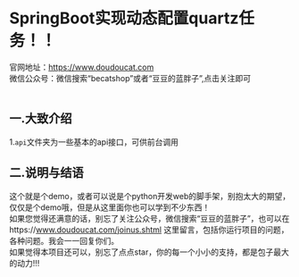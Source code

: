 # SpringBoot实现动态配置quartz任务！！
官网地址：https://www.doudoucat.com<br>
微信公众号：微信搜索“becatshop”或者“豆豆的蓝胖子”,点击关注即可
<br><br>
## 一.大致介绍<br>
1.`api`文件夹为一些基本的api接口，可供前台调用<br>
## 二.说明与结语<br>
这个就是个demo，或者可以说是个python开发web的脚手架，别抱太大的期望，仅仅是个demo哦，但是从这里面你也可以学到不少东西！<br>
如果您觉得还满意的话，别忘了关注公众号，微信搜索“豆豆的蓝胖子”，也可以在https://www.doudoucat.com/joinus.shtml 这里留言，包括你运行项目的问题，各种问题。我会一一回复你们。<br>如果觉得本项目还可以，别忘了点点star，你的每一个小小的支持，都是包子最大的动力!!!
